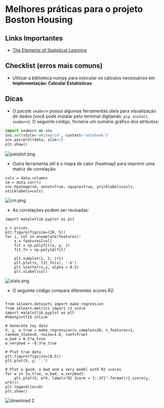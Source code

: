 # Melhores práticas para o projeto Boston Housing

## Links Importantes
- [The Elements of Statistical Learning](https://web.stanford.edu/~hastie/ElemStatLearn/)


## Checklist (erros mais comuns)
- Utilizar a biblioteca numpy para executar os cálculos necessários em **Implementação: Calcular Estatísticas**


## Dicas
- O pacote `seaborn` possui algumas ferramentas úteis para visualização de dados (você pode instalar pelo terminal digitando: `pip install seaborn`). O seguinte código, fornece um sumário gráfico dos atributos:
```py
import seaborn as sns
sns.set(style='whitegrid', context='notebook')
sns.pairplot(data, size=2)
plt.show()
```
![pairplot.png](https://udacity-reviews-uploads.s3.amazonaws.com/_attachments/38140/1495310213/pairplot.png)

- Outra ferramenta útil é o mapa de calor (heatmap) para imprimir uma matriz de correlação:
```
cols = data.columns
cm = data.corr()
sns.heatmap(cm, annot=True, square=True, yticklabels=cols, xticklabels=cols)
```
![cm.png](https://udacity-reviews-uploads.s3.amazonaws.com/_attachments/38140/1495310199/cm.png)

- As correlações podem ser revisadas:

```
import matplotlib.pyplot as plt

y = prices
plt.figure(figsize=(20, 5))
for i, col in enumerate(features):    
    x = features[col]
    fit = np.polyfit(x, y, 1)
    fit_fn = np.poly1d(fit) 
    
    plt.subplot(1, 3, i+1)
    plt.plot(x, fit_fn(x), '-k')
    plt.scatter(x,y, alpha = 0.5)
    plt.xlabel(col)
```

![stats.png](https://udacity-github-sync-content.s3.amazonaws.com/_attachments/38140/1481316690/stats.png)

- O seguinte código compara diferentes scores R2:
```

from sklearn.datasets import make_regression
from sklearn.metrics import r2_score
import matplotlib.pyplot as plt
#%matplotlib inline

# Generate toy data
X, y, w_true = make_regression(n_samples=20, n_features=1, random_state=0, noise=1.0, coef=True)
w_bad = 0.5*w_true
w_verybad = -0.3*w_true

# Plot true data
plt.figure(figsize=(8,5))
plt.plot(X, y, '.')

# Plot a good, a bad and a very model with R2 scores
for w in [w_true, w_bad, w_verybad]:
    plt.plot(X, w*X, label="R2 Score = {:.3f}".format(r2_score(y, w*X)))
plt.legend(loc=0)
plt.show()
```
![download 2](https://user-images.githubusercontent.com/5733246/51628193-7c3df200-1f2b-11e9-906c-667c9184ce70.png)
